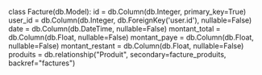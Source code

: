 
class Facture(db.Model):
    id = db.Column(db.Integer, primary_key=True)
    user_id = db.Column(db.Integer, db.ForeignKey('user.id'), nullable=False)
    date = db.Column(db.DateTime, nullable=False)
    montant_total = db.Column(db.Float, nullable=False)
    montant_paye = db.Column(db.Float, nullable=False)
    montant_restant = db.Column(db.Float, nullable=False)
    produits = db.relationship("Produit", secondary=facture_produits, backref="factures")